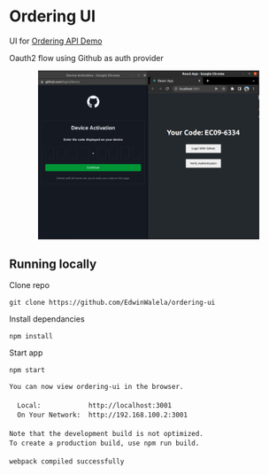 # Ordering UI 

UI for [Ordering API Demo](https://github.com/EdwinWalela/ordering)

Oauth2 flow using Github as auth provider

<center>
<img src="./demo.png" alt="drawing" width="400"/>
</center>

## Running locally

Clone repo 

```
git clone https://github.com/EdwinWalela/ordering-ui
```

Install dependancies

```
npm install
```

Start app

```
npm start
```

```bash
You can now view ordering-ui in the browser.

  Local:            http://localhost:3001
  On Your Network:  http://192.168.100.2:3001

Note that the development build is not optimized.
To create a production build, use npm run build.

webpack compiled successfully
```